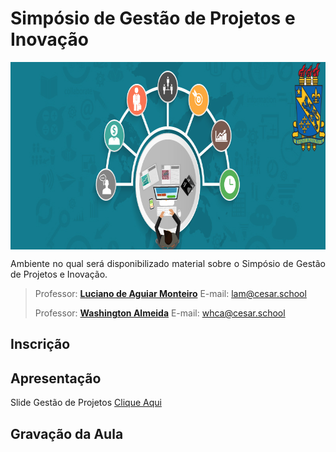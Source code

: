 
# Simpósio de Gestão de Projetos e Inovação
<p align="center"><img src="manuscript/images/project-manager.png"  width="797" height="300" align="middle"/></p>

<p align="justify">Ambiente no qual será disponibilizado material sobre o Simpósio de Gestão de Projetos e Inovação.</p>

> Professor: **[Luciano de Aguiar Monteiro](http://www.lucianoaguiar.com.br)** E-mail: lam@cesar.school
> 
> Professor: **[Washington Almeida](http://www.profwashingtonalmeida.com.br)** E-mail: whca@cesar.school

## Inscrição

## Apresentação


Slide Gestão de Projetos [Clique Aqui](manuscript/anexos/Slide_Systematic_.pdf)

## Gravação da Aula


